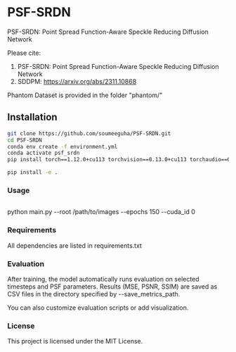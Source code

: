 # PSF-SRDN

PSF-SRDN: Point Spread Function-Aware Speckle Reducing Diffusion Network

Please cite: 
1. PSF-SRDN: Point Spread Function-Aware Speckle Reducing Diffusion Network
2. SDDPM: https://arxiv.org/abs/2311.10868

Phantom Dataset is provided in the folder "phantom/"

## Installation

```bash
git clone https://github.com/soumeeguha/PSF-SRDN.git
cd PSF-SRDN
conda env create -f environment.yml
conda activate psf_srdn
pip install torch==1.12.0+cu113 torchvision==0.13.0+cu113 torchaudio==0.12.0+cu113 --extra-index-url https://download.pytorch.org/whl/cu113

pip install -e .
```

### Usage
```
```
python main.py --root /path/to/images --epochs 150 --cuda_id 0

### Requirements

All dependencies are listed in requirements.txt

### Evaluation

After training, the model automatically runs evaluation on selected timesteps and PSF parameters. Results (MSE, PSNR, SSIM) are saved as CSV files in the directory specified by --save_metrics_path.

You can also customize evaluation scripts or add visualization.

### License
This project is licensed under the MIT License.


